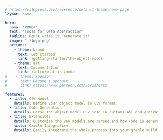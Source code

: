 ```yaml
---
# https://vitepress.dev/reference/default-theme-home-page
layout: home

hero:
  name: "XOMDA"
  text: "Tools for Data Abstraction"
  tagline: Don't write it. Generate it!
  image: "./logo.png"
  actions:
    - theme: brand
      text: Get started
      link: /getting-started/the-object-model
    - theme: alt
      text: Documentation
      link: /intro/what-is-xomda
#    - theme: sponsor
#      text: Become a sponsor
#      link: https://www.patreon.com/JorisAerts

features:
  - title: CSV Model
    details: Define your object model in CSV format.
  - title: Code Generation
    details: Parse the object model CSV into (a custom) AST and generate code from it.
  - title: Extensible
    details: Customise the way models are parsed and how code is generated.
  - title: Gradle Integration
    details: Easily integrate the whole process into your gradle build.
---
```



